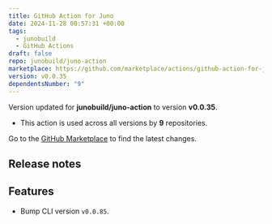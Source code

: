 ```yaml
---
title: GitHub Action for Juno
date: 2024-11-28 00:57:31 +00:00
tags:
  - junobuild
  - GitHub Actions
draft: false
repo: junobuild/juno-action
marketplace: https://github.com/marketplace/actions/github-action-for-juno
version: v0.0.35
dependentsNumber: "9"
---
```



Version updated for **junobuild/juno-action** to version **v0.0.35**.
- This action is used across all versions by **9** repositories.

Go to the [GitHub Marketplace](https://github.com/marketplace/actions/github-action-for-juno) to find the latest changes.

## Release notes

## Features

- Bump CLI version `v0.0.85`.
